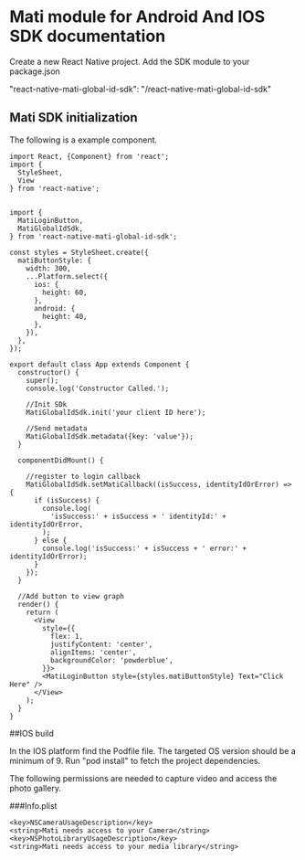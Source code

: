 # Mati module for Android And IOS SDK documentation

Create a new React Native project.
Add the SDK module to your package.json

"react-native-mati-global-id-sdk": "<path to plugin folder>/react-native-mati-global-id-sdk"

## Mati SDK initialization

The following is a example component.

```
import React, {Component} from 'react';
import {
  StyleSheet,
  View
} from 'react-native';


import {
  MatiLoginButton,
  MatiGlobalIdSdk,
} from 'react-native-mati-global-id-sdk';

const styles = StyleSheet.create({
  matiButtonStyle: {
    width: 300,
    ...Platform.select({
      ios: {
        height: 60,
      },
      android: {
        height: 40,
      },
    }),
  },
});

export default class App extends Component {
  constructor() {
    super();
    console.log('Constructor Called.');

	//Init SDk
	MatiGlobalIdSdk.init('your client ID here');

	//Send metadata
    MatiGlobalIdSdk.metadata({key: 'value'});
  }

  componentDidMount() {

	//register to login callback
    MatiGlobalIdSdk.setMatiCallback((isSuccess, identityIdOrError) => {
      if (isSuccess) {
        console.log(
          'isSuccess:' + isSuccess + ' identityId:' + identityIdOrError,
        );
      } else {
        console.log('isSuccess:' + isSuccess + ' error:' + identityIdOrError);
      }
    });
  }

  //Add button to view graph
  render() {
    return (
      <View
        style={{
          flex: 1,
          justifyContent: 'center',
          alignItems: 'center',
          backgroundColor: 'powderblue',
        }}>
        <MatiLoginButton style={styles.matiButtonStyle} Text="Click Here" />
      </View>
    );
  }
}

```

##IOS build

In the IOS platform find the Podfile file. The targeted OS version should be a minimum of 9. Run "pod install" to fetch the project dependencies.

The following permissions are needed to capture video and access the photo gallery.

###Info.plist

```
<key>NSCameraUsageDescription</key>
<string>Mati needs access to your Camera</string>
<key>NSPhotoLibraryUsageDescription</key>
<string>Mati needs access to your media library</string>
```
